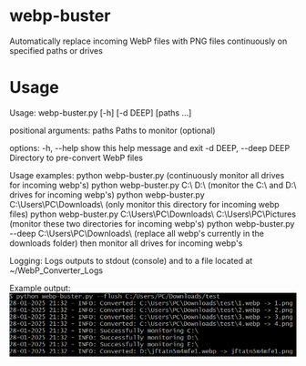 # webp-buster
Automatically replace incoming WebP files with PNG files continuously on specified paths or drives

# Usage
Usage: webp-buster.py [-h] [-d DEEP] [paths ...]

positional arguments:
  paths                 Paths to monitor (optional)

options:
  -h, --help            show this help message and exit
  -d DEEP, --deep DEEP  Directory to pre-convert WebP files


Usage examples:
python webp-buster.py (continuously monitor all drives for incoming webp's)
python webp-buster.py C:\\ D:\\  (monitor the C:\ and D:\ drives for incoming webp's)
python webp-buster.py C:\\Users\\PC\\Downloads\\  (only monitor this directory for incoming webp files)
python webp-buster.py C:\\Users\\PC\\Downloads\\ C:\\Users\\PC\\Pictures (monitor these two directories for incoming webp's)
python webp-buster.py --deep C:\\Users\\PC\\Downloads\\ (replace all webp's currently in the downloads folder) then monitor all drives for incoming webp's


Logging:
Logs outputs to stdout (console) and to a file located at ~/WebP_Converter_Logs

Example output:
![Test Image](test.PNG)
